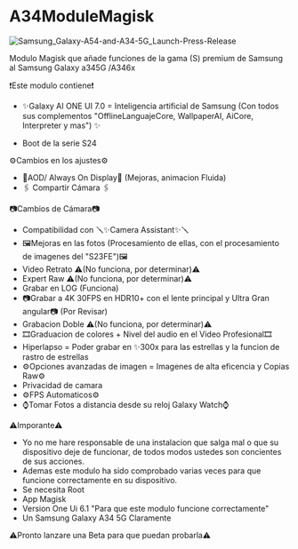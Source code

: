 # A34ModuleMagisk
![Samsung_Galaxy-A54-and-A34-5G_Launch-Press-Release](https://github.com/user-attachments/assets/796d6de3-525f-4514-b84a-09f8769584aa)

Modulo Magisk que añade funciones de la gama (S) premium de Samsung al Samsung Galaxy a345G /A346x

❗Este modulo contiene❗

- ✨Galaxy AI ONE UI 7.0 = Inteligencia artificial de Samsung (Con todos sus complementos "OfflineLanguajeCore, WallpaperAI, AiCore, Interpreter y mas") ✨

- Boot de la serie S24

⚙️Cambios en los ajustes⚙️
- 📱AOD/ Always On Display📱 (Mejoras, animacion Fluida)
- 🖇️ Compartir Cámara 🖇️

📷Cambios de Cámara📷

- Compatibilidad con 🪛✨Camera Assistant✨🪛
- 🖼️Mejoras en las fotos (Procesamiento de ellas, con el procesamiento de imagenes del "S23FE")🖼️
- Video Retrato ⚠️(No funciona, por determinar)⚠️
- Expert Raw ⚠️(No funciona, por determinar)⚠️
- Grabar en LOG (Funciona)
- 📷Grabar a 4K 30FPS en HDR10+ con el lente principal y Ultra Gran angular📷 (Por Revisar)
- Grabacion Doble ⚠️(No funciona, por determinar)⚠️
- 🎞️Graduacion de colores + Nivel del audio en el Video Profesional🎞️
- Hiperlapso = Poder grabar en ✨300x para las estrellas y la funcion de rastro de estrellas
- ⚙️Opciones avanzadas de imagen = Imagenes de alta eficencia y Copias Raw⚙️
- Privacidad de camara
- ⚙️FPS Automaticos⚙️
- ⌚Tomar Fotos a distancia desde su reloj Galaxy Watch⌚

⚠️Imporante⚠️
- Yo no me hare responsable de una instalacion que salga mal o que su dispositivo deje de funcionar, de todos modos ustedes son concientes de sus acciones.
- Ademas este modulo ha sido comprobado varias veces para que funcione correctamente en su dispositivo.
- Se necesita Root
- App Magisk
- Version One Ui 6.1 "Para que este modulo funcione correctamente"
- Un Samsung Galaxy A34 5G Claramente

⚠️Pronto lanzare una Beta para que puedan probarla⚠️
